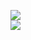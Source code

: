 [![](https://img.shields.io/badge/Made%20With-Github%20Spray-lightgrey.svg?style=for-the-badge&logo=github)](https://github.com/Annihil/github-spray#4571)  
[![](https://i.imgur.com/2DrTn0Z.gif)](https://github.com/Annihil/github-spray)